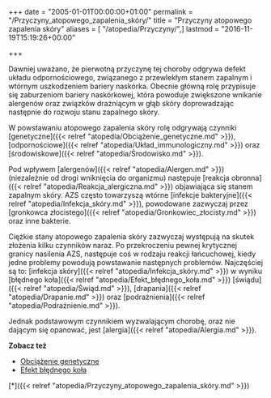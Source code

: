 +++
date = "2005-01-01T00:00:00+01:00"
permalink = "/Przyczyny_atopowego_zapalenia_skóry/"
title = "Przyczyny atopowego zapalenia skóry"
aliases = [ "/atopedia/Przyczyny/",]
lastmod = "2016-11-19T15:19:26+00:00"

+++

Dawniej uważano, że pierwotną przyczynę tej choroby odgrywa defekt układu
odpornościowego, związanego z przewlekłym stanem zapalnym i wtórnym uszkodzeniem
bariery naskórka. Obecnie główną rolę przypisuje się zaburzeniom bariery
naskórkowej, która powoduje zwiększone wnikanie alergenów oraz związków
drażniącym w głąb skóry doprowadzając następnie do rozwoju stanu zapalnego
skóry.

W powstawaniu atopowego zapalenia skóry rolę odgrywają czynniki
[genetyczne]({{< relref "atopedia/Obciążenie_genetyczne.md" >}}),
[odpornościowe]({{< relref "atopedia/Układ_immunologiczny.md" >}}) oraz
[środowiskowe]({{< relref "atopedia/Środowisko.md" >}}).

Pod wpływem [alergenów]({{< relref "atopedia/Alergen.md" >}}) (niezależnie od drogi wniknięcia do organizmu) następuje [reakcja obronna]({{< relref "atopedia/Reakcja_alergiczna.md" >}}) objawiająca się stanem zapalnym skóry. AZS często towarzyszą wtórne [infekcje bakteryjne]({{< relref "atopedia/Infekcja_skóry.md" >}}), powodowane zazwyczaj przez [gronkowca złocistego]({{< relref "atopedia/Gronkowiec_złocisty.md" >}}) oraz inne bakterie.

Ciężkie stany atopowego zapalenia skóry zazwyczaj występują na skutek złożenia kilku czynników naraz. Po przekroczeniu pewnej krytycznej granicy nasilenia AZS, następuje coś w rodzaju reakcji łańcuchowej, kiedy jedne problemy powodują powstawanie następnych problemów. Najczęściej są to: [infekcja skóry]({{< relref "atopedia/Infekcja_skóry.md" >}}) w wyniku [błędnego koła]({{< relref "atopedia/Efekt_błędnego_koła.md" >}}) [świądu]({{< relref "atopedia/Świąd.md" >}}), [drapania]({{< relref "atopedia/Drapanie.md" >}}) oraz [podrażnienia]({{< relref "atopedia/Podrażnienie.md" >}}).

Jednak podstawowym czynnikiem wyzwalającym chorobę, oraz nie dającym się opanować, jest [alergia]({{< relref "atopedia/Alergia.md" >}}).

**Zobacz też**

-   [Obciążenie genetyczne](/atopedia/Obciążenie_genetyczne)
-   [Efekt błędnego koła](/atopedia/Efekt_błędnego_koła)

[\*]({{< relref "atopedia/Przyczyny_atopowego_zapalenia_skóry.md" >}})
